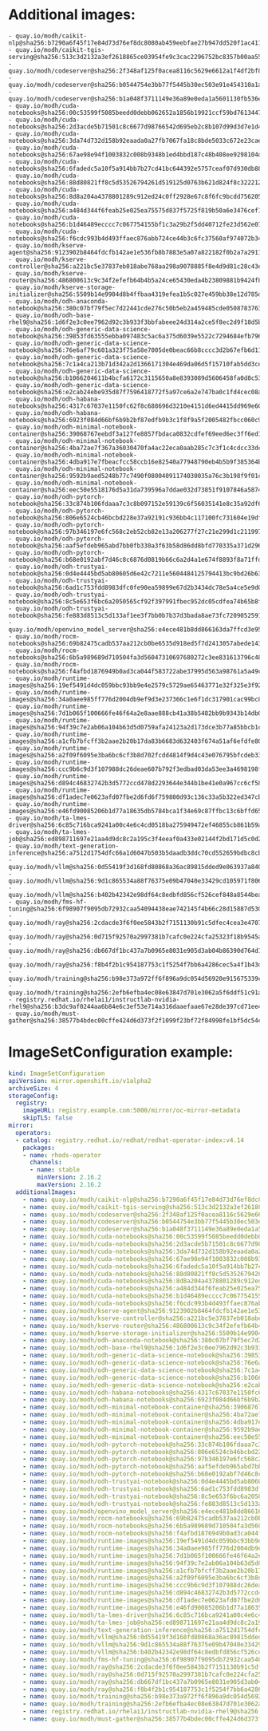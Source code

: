 # Additional images:
    - quay.io/modh/caikit-nlp@sha256:b7290a6f45f17e84d73d76ef8dc8080ab459eebfae27b947dd520f1ac411db38
    - quay.io/modh/caikit-tgis-serving@sha256:513c3d2132a3ef2618865ce03954fe9c3cac2296752bc8357b00aa5599936342
    - quay.io/modh/codeserver@sha256:2f348af125f0acea8116c5629e6612a1f4df2bf83d2545a9d9e71467af6dd1c3
    - quay.io/modh/codeserver@sha256:b0544754e3bb77f5445b30ec503e91e454310a1a5fcb44866c501bb5cff955c1
    - quay.io/modh/codeserver@sha256:b1a048f3711149e36a89e0eda1a5601130fb536ecc0aabae42ab6e4d26977354
    - quay.io/modh/cuda-notebooks@sha256:00c53599f5085beedd0debb062652a1856b19921ccf59bd76134471d24c3fa7d
    - quay.io/modh/cuda-notebooks@sha256:2d3acde5b71501c8c6677d98766542d695eb2c8b107d99d3d7e1d4cc7be338e7
    - quay.io/modh/cuda-notebooks@sha256:3da74d732d158b92eaada0a27fb7067fa18c8bde5033c672e23caed0f21d6481
    - quay.io/modh/cuda-notebooks@sha256:67ae98e94f1003832c008b9348b1ed4bbd187c48b408ee9298104d5dd37140fb
    - quay.io/modh/cuda-notebooks@sha256:6fadedc5a10f5a914bb7b27cd41bc644392e5757ceaf07d930db884112054265
    - quay.io/modh/cuda-notebooks@sha256:88d80821ff8c5d53526794261d519125d0763b621d824f8c3222127dab7b6cc8
    - quay.io/modh/cuda-notebooks@sha256:8d8a204a4378801289c912ed24c0ff2928e67c8f6fc9bcdd756205052ce2157b
    - quay.io/modh/cuda-notebooks@sha256:a484d344f6feab25e025ea75575d837f5725f819b50a6e3476cef1f9925c07a5
    - quay.io/modh/cuda-notebooks@sha256:b1d46489ecccc7c067754155bf1c3a29b2f5dd40712fe23d562e074e80e82bc3
    - quay.io/modh/cuda-notebooks@sha256:f6cdc993b4d493ffaec876abb724ce44b3c6fc37560af974072b346e45ac1a3b
    - quay.io/modh/kserve-agent@sha256:9123902b8464fdcfb142ae1e536fb8b7883e5a07a822182f0b2a7a2911aa30cd
    - quay.io/modh/kserve-controller@sha256:a221bc5e37837eb018abe768aa298a9078885f8e4d9d81c28c43ef1424c526b3
    - quay.io/modh/kserve-router@sha256:486800613c9c34f2efefb64b4b5a24ce65430eda4b23809881b9424f8006668a
    - quay.io/modh/kserve-storage-initializer@sha256:5509b14e9904d8b4ffbaa4319efea1b5c027e459bb38e12d785dfe6645587494
    - quay.io/modh/odh-anaconda-notebook@sha256:380c07bf79f5ec7d22441cde276c50b5eb2a459485cde05087837639a566ae3d
    - quay.io/modh/odh-base-rhel9@sha256:1d6f2e3c0ee7962d92c3b933f3bbfabeee24d314a2ce5f8ec2d9f18d5b6723d4
    - quay.io/modh/odh-generic-data-science-notebook@sha256:39853fd63555ebba097483c5ac6a375d6039e5522c7294684efb7966ba4bc693
    - quay.io/modh/odh-generic-data-science-notebook@sha256:76e6af79c601a323f75a58e7005de0beac66b8cccc3d2b67efb6d11d85f0cfa1
    - quay.io/modh/odh-generic-data-science-notebook@sha256:7c1a4ca213b71d342a2d1366171304e469da06d5f15710fab5dd3ce013aa1b73
    - quay.io/modh/odh-generic-data-science-notebook@sha256:b1066204611b4bcfa6172c3115650a8e8393089d5606458fa0d8c53633d2ce17
    - quay.io/modh/odh-generic-data-science-notebook@sha256:e2cab24ebe935d87f7596418772f5a97ce6a2e747ba0c1fd4cec08a728e99403
    - quay.io/modh/odh-habana-notebooks@sha256:4317c67037e1150fc62f8c688696d3210e4151d6ed4415dd969e60850e871c64
    - quay.io/modh/odh-habana-notebooks@sha256:6923f084d66bf6b9b2bf87edfb9b3c1f8f9a5f2005482fbcc060c9872db8d28a
    - quay.io/modh/odh-minimal-notebook-container@sha256:39068767eebdf3a127fe8857fbdaca0832cdfef69eed6ec3ff6ed1858029420f
    - quay.io/modh/odh-minimal-notebook-container@sha256:4ba72ae7f367a36030470fa4ac22eca0aab285c7c3f1c4cdcc33dc07aa522143
    - quay.io/modh/odh-minimal-notebook-container@sha256:4dba917e7fbeacfcc58ccb16e82540a77948790eb4b5b9f385364b8ff3e53840
    - quay.io/modh/odh-minimal-notebook-container@sha256:9592b9aed5248b77c7490f08004091174030035a76c3b198f9f01c8be0060074
    - quay.io/modh/odh-minimal-notebook-container@sha256:eec50e5518176d5a31da739596a7ddae032d73851f9107846a587442ebd10a82
    - quay.io/modh/odh-pytorch-notebook@sha256:33c874b106fdaaa7c3c8b097152e59139c6f56035141e8c35a92df6351ab02af
    - quay.io/modh/odh-pytorch-notebook@sha256:806e6524cb46bcbd228e37a92191c936bb4c117100fc731604e19df80286b19d
    - quay.io/modh/odh-pytorch-notebook@sha256:97b346197e6fc568c2eb52cb82e13a206277f27c21e299d1c211997f140f638b
    - quay.io/modh/odh-pytorch-notebook@sha256:aaf5efdeb965abd7bb0fb330a3f63b58d86dd8bfd770335a371d296cb6ba50e2
    - quay.io/modh/odh-pytorch-notebook@sha256:b68e0192abf7d46c8c6876d0819b66c6a2d4a1e674f8893f8a71ffdcba96866c
    - quay.io/modh/odh-trustyai-notebook@sha256:0d4e4445bd5ab80605d6e42c7211e5604484125794413bc9bd26b63fd0661726
    - quay.io/modh/odh-trustyai-notebook@sha256:6ad1c753fdd8983dfc0fe90ea59899e67d2b3434dc78e5a4ce5e9d0073bc08b0
    - quay.io/modh/odh-trustyai-notebook@sha256:8c5e653f6bc6a2050565cf92f397991fbec952dc05cdfea74b65b8fd3047c9d4
    - quay.io/modh/odh-trustyai-notebook@sha256:fe883d8513c5d133af1ee3f7bb0b7b37d3bada8ae73fc7209052591d4be681c0
    - quay.io/modh/openvino_model_server@sha256:e4ece481b8dd866163da7ffcd3e95389ef7fb3d32a9a0dbb056b07839652a4f7
    - quay.io/modh/rocm-notebooks@sha256:69b82475cadb537aa212cb0be6535d918ed5f7d2413057abede143a2753a01f9
    - quay.io/modh/rocm-notebooks@sha256:6b5a989689d710504fa3d56047310697680272c3ee831613796c48f5e30c19ca
    - quay.io/modh/rocm-notebooks@sha256:f4afbd1876949b0ad3ca044f583722abe37995d563a98761a5a49cc188bd292d
    - quay.io/modh/runtime-images@sha256:19ef5491d4dc059bbc93bb9e4e2579c5729ae65463771e32f325e3f925ac8363
    - quay.io/modh/runtime-images@sha256:34a0aee985ff776d2004db9ef9d3e237366c1e6f1dc317901cac99bc81964809
    - quay.io/modh/runtime-images@sha256:7d1b065f100666fe46f64a2e8aae888cb41a38b5482bb9b9343b14db05c2a14a
    - quay.io/modh/runtime-images@sha256:94f39c7e2ab06a104b63d5d0759afa24123a2d173dce3b77a85bbcb1c3c76c58
    - quay.io/modh/runtime-images@sha256:a1cfb7bfcff3b2aae2b20b17da83b6683d632403f674a51af6efdfe809a6fc10
    - quay.io/modh/runtime-images@sha256:a2f09f6095e3ba6bc6cf3b8d702fcdd4814f9d4c43e076795bfcdeb334ef9978
    - quay.io/modh/runtime-images@sha256:ccc9b6c9d3f107988dc26deae607b792f3edbad03da53ee3a4698198f3aaab96
    - quay.io/modh/runtime-images@sha256:d894c46832742b3d5772ccd478d2293644e344b1be41e0a967cc6cf58212182d
    - quay.io/modh/runtime-images@sha256:df1adec7e0623afd07fbe2d6fd6f759800d93c136c33a5b322ed347cbbbd70aa
    - quay.io/modh/runtime-images@sha256:e46fd90085206b1d77a18635db5784bca1f34e69c87ffbc13c6bffd65fd3c9d5
    - quay.io/modh/ta-lmes-driver@sha256:6c85c716bca9241a00c4e6c4cd0518ba275949472ef46855cb861b59a38c870e
    - quay.io/modh/ta-lmes-job@sha256:ed898711697e21aa4d9dc8c2a195c3f4eeaf0a433e02144f2bd171d5c0d20e13
    - quay.io/modh/text-generation-inference@sha256:a7512d1754dfc66a1d6047b503b5daadb3ddc70cd552659bdbc8cb8c3da3f0e2
    - quay.io/modh/vllm@sha256:0d55419f3d168fd80868a36ac89815dded9e063937a8409b7edf3529771383f3
    - quay.io/modh/vllm@sha256:9d1c865534a88f76375e09b47040e33429cd105971f806b8add7c367e75524bc
    - quay.io/modh/vllm@sha256:b402b42342e98df64c8edbfd856cf526cef848a8544bea6db7dca9f448eba0bc
    - quay.io/modh/fms-hf-tuning@sha256:6f98907f9095db72932caa54094438eae742145f4b66c28d15887d5303ff1186
    - quay.io/modh/ray@sha256:2cdacde3f6f0ee5843b2f7151130b91c5dfec4cea3e470720722c2fdb0779495
    - quay.io/modh/ray@sha256:0d715f92570a2997381b7cafc0e224cfa25323f18b9545acfd23bc2b71576d06
    - quay.io/modh/ray@sha256:db667df1bc437a7b0965e8031e905d3ab04b86390d764d120e05ea5a5c18d1b4
    - quay.io/modh/ray@sha256:f8b4f2b1c954187753c1f5254f7bb6a4286cec5a4f1b43def7ef4e009f2d28cb
    - quay.io/modh/training@sha256:b98e373a972ff6f896a9dc054d56920e915675339c02ea7fa123e0f4bbef4d74
    - quay.io/modh/training@sha256:2efb6efba4ec08e63847d701e3062a5f6ddf51c91af5fbcef6378b9e6520a3bb
    - registry.redhat.io/rhelai1/instructlab-nvidia-rhel9@sha256:b3dc9af0244aa6b84e6c3ef53e714a316daaefaae67e28de397cd71ee4b2ac7e
    - quay.io/modh/must-gather@sha256:38577b4bdec00cffe424d6d373f2f1099f23bf72f84998fe1bf5dc54ccbdac1d




# ImageSetConfiguration example:
```yaml
kind: ImageSetConfiguration
apiVersion: mirror.openshift.io/v1alpha2
archiveSize: 4
storageConfig:
  registry: 
    imageURL: registry.example.com:5000/mirror/oc-mirror-metadata
    skipTLS: false                       
mirror:
  operators:
  - catalog: registry.redhat.io/redhat/redhat-operator-index:v4.14
    packages:
    - name: rhods-operator
      channels:
      - name: stable
        minVersion: 2.16.2
        maxVersion: 2.16.2
  additionalImages:   
    - name: quay.io/modh/caikit-nlp@sha256:b7290a6f45f17e84d73d76ef8dc8080ab459eebfae27b947dd520f1ac411db38
    - name: quay.io/modh/caikit-tgis-serving@sha256:513c3d2132a3ef2618865ce03954fe9c3cac2296752bc8357b00aa5599936342
    - name: quay.io/modh/codeserver@sha256:2f348af125f0acea8116c5629e6612a1f4df2bf83d2545a9d9e71467af6dd1c3
    - name: quay.io/modh/codeserver@sha256:b0544754e3bb77f5445b30ec503e91e454310a1a5fcb44866c501bb5cff955c1
    - name: quay.io/modh/codeserver@sha256:b1a048f3711149e36a89e0eda1a5601130fb536ecc0aabae42ab6e4d26977354
    - name: quay.io/modh/cuda-notebooks@sha256:00c53599f5085beedd0debb062652a1856b19921ccf59bd76134471d24c3fa7d
    - name: quay.io/modh/cuda-notebooks@sha256:2d3acde5b71501c8c6677d98766542d695eb2c8b107d99d3d7e1d4cc7be338e7
    - name: quay.io/modh/cuda-notebooks@sha256:3da74d732d158b92eaada0a27fb7067fa18c8bde5033c672e23caed0f21d6481
    - name: quay.io/modh/cuda-notebooks@sha256:67ae98e94f1003832c008b9348b1ed4bbd187c48b408ee9298104d5dd37140fb
    - name: quay.io/modh/cuda-notebooks@sha256:6fadedc5a10f5a914bb7b27cd41bc644392e5757ceaf07d930db884112054265
    - name: quay.io/modh/cuda-notebooks@sha256:88d80821ff8c5d53526794261d519125d0763b621d824f8c3222127dab7b6cc8
    - name: quay.io/modh/cuda-notebooks@sha256:8d8a204a4378801289c912ed24c0ff2928e67c8f6fc9bcdd756205052ce2157b
    - name: quay.io/modh/cuda-notebooks@sha256:a484d344f6feab25e025ea75575d837f5725f819b50a6e3476cef1f9925c07a5
    - name: quay.io/modh/cuda-notebooks@sha256:b1d46489ecccc7c067754155bf1c3a29b2f5dd40712fe23d562e074e80e82bc3
    - name: quay.io/modh/cuda-notebooks@sha256:f6cdc993b4d493ffaec876abb724ce44b3c6fc37560af974072b346e45ac1a3b
    - name: quay.io/modh/kserve-agent@sha256:9123902b8464fdcfb142ae1e536fb8b7883e5a07a822182f0b2a7a2911aa30cd
    - name: quay.io/modh/kserve-controller@sha256:a221bc5e37837eb018abe768aa298a9078885f8e4d9d81c28c43ef1424c526b3
    - name: quay.io/modh/kserve-router@sha256:486800613c9c34f2efefb64b4b5a24ce65430eda4b23809881b9424f8006668a
    - name: quay.io/modh/kserve-storage-initializer@sha256:5509b14e9904d8b4ffbaa4319efea1b5c027e459bb38e12d785dfe6645587494
    - name: quay.io/modh/odh-anaconda-notebook@sha256:380c07bf79f5ec7d22441cde276c50b5eb2a459485cde05087837639a566ae3d
    - name: quay.io/modh/odh-base-rhel9@sha256:1d6f2e3c0ee7962d92c3b933f3bbfabeee24d314a2ce5f8ec2d9f18d5b6723d4
    - name: quay.io/modh/odh-generic-data-science-notebook@sha256:39853fd63555ebba097483c5ac6a375d6039e5522c7294684efb7966ba4bc693
    - name: quay.io/modh/odh-generic-data-science-notebook@sha256:76e6af79c601a323f75a58e7005de0beac66b8cccc3d2b67efb6d11d85f0cfa1
    - name: quay.io/modh/odh-generic-data-science-notebook@sha256:7c1a4ca213b71d342a2d1366171304e469da06d5f15710fab5dd3ce013aa1b73
    - name: quay.io/modh/odh-generic-data-science-notebook@sha256:b1066204611b4bcfa6172c3115650a8e8393089d5606458fa0d8c53633d2ce17
    - name: quay.io/modh/odh-generic-data-science-notebook@sha256:e2cab24ebe935d87f7596418772f5a97ce6a2e747ba0c1fd4cec08a728e99403
    - name: quay.io/modh/odh-habana-notebooks@sha256:4317c67037e1150fc62f8c688696d3210e4151d6ed4415dd969e60850e871c64
    - name: quay.io/modh/odh-habana-notebooks@sha256:6923f084d66bf6b9b2bf87edfb9b3c1f8f9a5f2005482fbcc060c9872db8d28a
    - name: quay.io/modh/odh-minimal-notebook-container@sha256:39068767eebdf3a127fe8857fbdaca0832cdfef69eed6ec3ff6ed1858029420f
    - name: quay.io/modh/odh-minimal-notebook-container@sha256:4ba72ae7f367a36030470fa4ac22eca0aab285c7c3f1c4cdcc33dc07aa522143
    - name: quay.io/modh/odh-minimal-notebook-container@sha256:4dba917e7fbeacfcc58ccb16e82540a77948790eb4b5b9f385364b8ff3e53840
    - name: quay.io/modh/odh-minimal-notebook-container@sha256:9592b9aed5248b77c7490f08004091174030035a76c3b198f9f01c8be0060074
    - name: quay.io/modh/odh-minimal-notebook-container@sha256:eec50e5518176d5a31da739596a7ddae032d73851f9107846a587442ebd10a82
    - name: quay.io/modh/odh-pytorch-notebook@sha256:33c874b106fdaaa7c3c8b097152e59139c6f56035141e8c35a92df6351ab02af
    - name: quay.io/modh/odh-pytorch-notebook@sha256:806e6524cb46bcbd228e37a92191c936bb4c117100fc731604e19df80286b19d
    - name: quay.io/modh/odh-pytorch-notebook@sha256:97b346197e6fc568c2eb52cb82e13a206277f27c21e299d1c211997f140f638b
    - name: quay.io/modh/odh-pytorch-notebook@sha256:aaf5efdeb965abd7bb0fb330a3f63b58d86dd8bfd770335a371d296cb6ba50e2
    - name: quay.io/modh/odh-pytorch-notebook@sha256:b68e0192abf7d46c8c6876d0819b66c6a2d4a1e674f8893f8a71ffdcba96866c
    - name: quay.io/modh/odh-trustyai-notebook@sha256:0d4e4445bd5ab80605d6e42c7211e5604484125794413bc9bd26b63fd0661726
    - name: quay.io/modh/odh-trustyai-notebook@sha256:6ad1c753fdd8983dfc0fe90ea59899e67d2b3434dc78e5a4ce5e9d0073bc08b0
    - name: quay.io/modh/odh-trustyai-notebook@sha256:8c5e653f6bc6a2050565cf92f397991fbec952dc05cdfea74b65b8fd3047c9d4
    - name: quay.io/modh/odh-trustyai-notebook@sha256:fe883d8513c5d133af1ee3f7bb0b7b37d3bada8ae73fc7209052591d4be681c0
    - name: quay.io/modh/openvino_model_server@sha256:e4ece481b8dd866163da7ffcd3e95389ef7fb3d32a9a0dbb056b07839652a4f7
    - name: quay.io/modh/rocm-notebooks@sha256:69b82475cadb537aa212cb0be6535d918ed5f7d2413057abede143a2753a01f9
    - name: quay.io/modh/rocm-notebooks@sha256:6b5a989689d710504fa3d56047310697680272c3ee831613796c48f5e30c19ca
    - name: quay.io/modh/rocm-notebooks@sha256:f4afbd1876949b0ad3ca044f583722abe37995d563a98761a5a49cc188bd292d
    - name: quay.io/modh/runtime-images@sha256:19ef5491d4dc059bbc93bb9e4e2579c5729ae65463771e32f325e3f925ac8363
    - name: quay.io/modh/runtime-images@sha256:34a0aee985ff776d2004db9ef9d3e237366c1e6f1dc317901cac99bc81964809
    - name: quay.io/modh/runtime-images@sha256:7d1b065f100666fe46f64a2e8aae888cb41a38b5482bb9b9343b14db05c2a14a
    - name: quay.io/modh/runtime-images@sha256:94f39c7e2ab06a104b63d5d0759afa24123a2d173dce3b77a85bbcb1c3c76c58
    - name: quay.io/modh/runtime-images@sha256:a1cfb7bfcff3b2aae2b20b17da83b6683d632403f674a51af6efdfe809a6fc10
    - name: quay.io/modh/runtime-images@sha256:a2f09f6095e3ba6bc6cf3b8d702fcdd4814f9d4c43e076795bfcdeb334ef9978
    - name: quay.io/modh/runtime-images@sha256:ccc9b6c9d3f107988dc26deae607b792f3edbad03da53ee3a4698198f3aaab96
    - name: quay.io/modh/runtime-images@sha256:d894c46832742b3d5772ccd478d2293644e344b1be41e0a967cc6cf58212182d
    - name: quay.io/modh/runtime-images@sha256:df1adec7e0623afd07fbe2d6fd6f759800d93c136c33a5b322ed347cbbbd70aa
    - name: quay.io/modh/runtime-images@sha256:e46fd90085206b1d77a18635db5784bca1f34e69c87ffbc13c6bffd65fd3c9d5
    - name: quay.io/modh/ta-lmes-driver@sha256:6c85c716bca9241a00c4e6c4cd0518ba275949472ef46855cb861b59a38c870e
    - name: quay.io/modh/ta-lmes-job@sha256:ed898711697e21aa4d9dc8c2a195c3f4eeaf0a433e02144f2bd171d5c0d20e13
    - name: quay.io/modh/text-generation-inference@sha256:a7512d1754dfc66a1d6047b503b5daadb3ddc70cd552659bdbc8cb8c3da3f0e2
    - name: quay.io/modh/vllm@sha256:0d55419f3d168fd80868a36ac89815dded9e063937a8409b7edf3529771383f3
    - name: quay.io/modh/vllm@sha256:9d1c865534a88f76375e09b47040e33429cd105971f806b8add7c367e75524bc
    - name: quay.io/modh/vllm@sha256:b402b42342e98df64c8edbfd856cf526cef848a8544bea6db7dca9f448eba0bc
    - name: quay.io/modh/fms-hf-tuning@sha256:6f98907f9095db72932caa54094438eae742145f4b66c28d15887d5303ff1186
    - name: quay.io/modh/ray@sha256:2cdacde3f6f0ee5843b2f7151130b91c5dfec4cea3e470720722c2fdb0779495
    - name: quay.io/modh/ray@sha256:0d715f92570a2997381b7cafc0e224cfa25323f18b9545acfd23bc2b71576d06
    - name: quay.io/modh/ray@sha256:db667df1bc437a7b0965e8031e905d3ab04b86390d764d120e05ea5a5c18d1b4
    - name: quay.io/modh/ray@sha256:f8b4f2b1c954187753c1f5254f7bb6a4286cec5a4f1b43def7ef4e009f2d28cb
    - name: quay.io/modh/training@sha256:b98e373a972ff6f896a9dc054d56920e915675339c02ea7fa123e0f4bbef4d74
    - name: quay.io/modh/training@sha256:2efb6efba4ec08e63847d701e3062a5f6ddf51c91af5fbcef6378b9e6520a3bb
    - name: registry.redhat.io/rhelai1/instructlab-nvidia-rhel9@sha256:b3dc9af0244aa6b84e6c3ef53e714a316daaefaae67e28de397cd71ee4b2ac7e
    - name: quay.io/modh/must-gather@sha256:38577b4bdec00cffe424d6d373f2f1099f23bf72f84998fe1bf5dc54ccbdac1d



```

